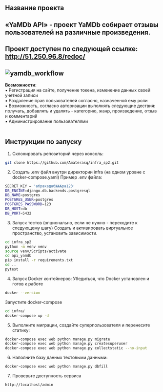 ## Название проекта
**«YaMDb API»** - проект YaMDb собирает отзывы пользователей на различные произведения.
---
Проект доступен по следующей ссылке: <http://51.250.96.8/redoc/>
---
![yamdb_workflow](https://github.com/mirmir32/yamdb_final/workflows/yamdb_workflow/badge.svg)
---

**Возможности:**<br>
:black_small_square: Регистрация на сайте, получение токена, изменение данных своей учетной записи<br>
:black_small_square: Раздаление прав пользователей согласно, назначенной ему роли<br>
:black_small_square: Возможность, согласно авторизации выполнять следующие дествия: получать, добавлять и удалять - категорию, жанр, произведение, отзыв и комментарий<br>
:black_small_square: Администрирование пользователями<br><br>

## Инструкции по запуску
1. Склонировать репозиторий через консоль:
```sh
git clone https://github.com/Amaterasq/infra_sp2.git
```
2. Создать .env файл внутри директории infra (на одном уровне с docker-compose.yaml)
Пример .env файла:
```sh
SECRET_KEY = 'абракадаб№№№ра123'
DB_ENGINE=django.db.backends.postgresql
DB_NAME=postgres
POSTGRES_USER=postgres
POSTGRES_PASSWORD=123
DB_HOST=db
DB_PORT=5432
```
3. Запуск тестов (опционально, если не нужно - переходите к следующему шагу)
Создать и активировать виртуальное пространство, установить зависимости.<br>

```sh
cd infra_sp2
python -m venv venv
source venv/Scripts/activate
cd api_yamdb
pip install -r requirements.txt
cd ..
pytest
```

4. Запуск Docker контейнеров:
Убедиться, что Docker установлен и готов к работе
```sh
docker --version
```
Запустите docker-compose
```sh
cd infra/
docker-compose up -d
```
5. Выполните миграции, создайте суперпользователя и перенесите статику:
```sh
docker-compose exec web python manage.py migrate
docker-compose exec web python manage.py createsuperuser
docker-compose exec web python manage.py collectstatic --no-input
```
6. Наполните базу данных тестовыми данными:
```sh
docker-compose exec web python manage.py dbfill
```
7. Проверьте доступность сервиса
```sh
http://localhost/admin
```
